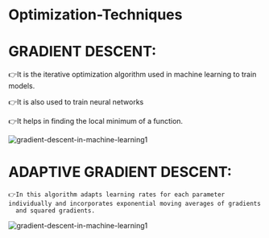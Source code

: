 # Optimization-Techniques

# GRADIENT DESCENT:
  
   👉It is the iterative optimization algorithm used in machine learning to train models.
   
   
   👉It is also used to train neural networks
   
   
   👉It helps in finding the local minimum of a function.


![gradient-descent-in-machine-learning1](https://github.com/dharshu2323/Optimization-Techniques/assets/104815447/08e4968e-1e68-429a-a601-30ab34231784)

 # ADAPTIVE GRADIENT DESCENT:
    👉In this algorithm adapts learning rates for each parameter individually and incorporates exponential moving averages of gradients 
      and squared gradients.   
      
![gradient-descent-in-machine-learning1](https://github.com/dharshu2323/Optimization-Techniques/assets/104815447/e8936570-0086-4434-a9f6-a57126c1d767)

